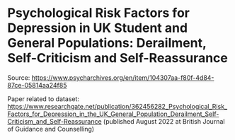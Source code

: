 # Psychological Risk Factors for Depression in UK Student and General Populations: Derailment, Self-Criticism and Self-Reassurance

Source: https://www.psycharchives.org/en/item/104307aa-f80f-4d84-87ce-05814aa24f85

Paper related to dataset: https://www.researchgate.net/publication/362456282_Psychological_Risk_Factors_for_Depression_in_the_UK_General_Population_Derailment_Self-Criticism_and_Self-Reassurance (published August 2022 at British Journal of Guidance and Counselling)
